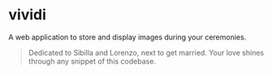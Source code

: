 # vividi
A web application to store and display images during your ceremonies.

> Dedicated to Sibilla and Lorenzo, next to get married. Your love shines through any snippet of this codebase.
